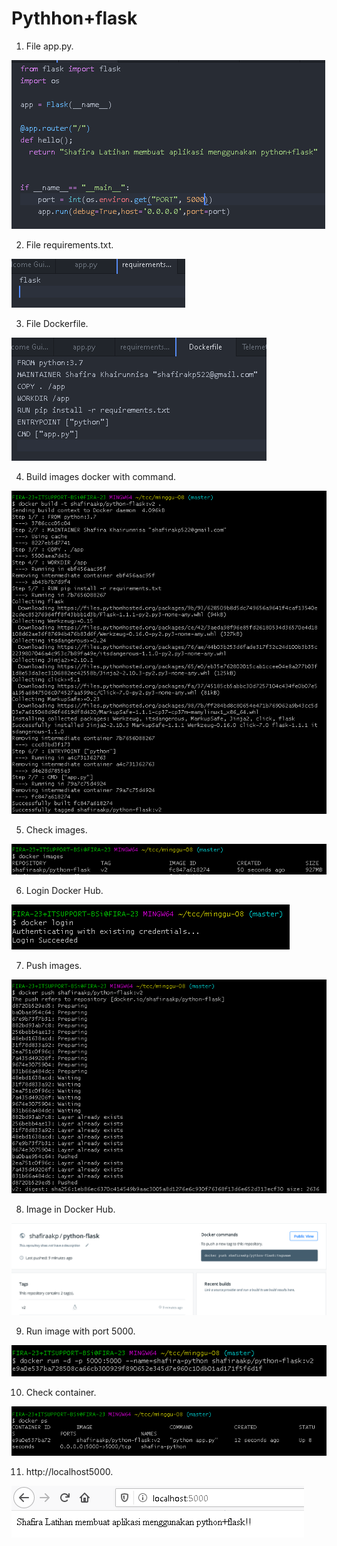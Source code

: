 # Pythhon+flask

1. File app.py.

![](image-08/1.png)

2. File requirements.txt.

![](image-08/2.png)

3. File Dockerfile.

![](image-08/3.png)

4. Build images docker with command.

![](image-08/4.1.png)

5. Check images.

![](image-08/5.png)

6. Login Docker Hub.

![](image-08/6.png)

7. Push images.

![](image-08/7.png)

8. Image in Docker Hub.

![](image-08/8.png)

9. Run image with port 5000.

![](image-08/9.png)

10. Check container.

![](image-08/10.png)

11. http://localhost5000.

![](image-08/11.png)

